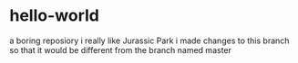 # hello-world
a boring reposiory
i really like Jurassic Park
i made changes to this branch so that it would be different from the branch named master
